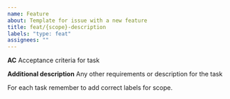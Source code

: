 ```yaml
---
name: Feature
about: Template for issue with a new feature
title: feat/{scope}-description
labels: "type: feat"
assignees: ""
---
```


**AC**
Acceptance criteria for task

**Additional description**
Any other requirements or description for the task

For each task remember to add correct labels for scope.
